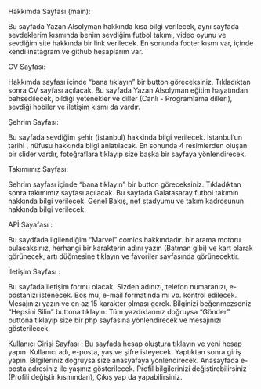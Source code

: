 Hakkımda Sayfası (main):

Bu sayfada Yazan Alsolyman hakkında kısa bilgi verilecek, aynı sayfada sevdeklerim kısmında benim sevdiğim futbol takımı, video oyunu ve sevdiğim site hakkında bir link verilecek. En sonunda footer kısmı var, içinde kendi instagram ve github hesaplarım var.



CV Sayfası:

Hakkımda sayfası içinde “bana tıklayın” bir button göreceksiniz. Tıkladıktan sonra CV sayfası açılacak. Bu sayfada Yazan Alsolyman eğitim hayatından bahsedilecek, bildiği yetenekler ve diller (Canlı - Programlama dilleri), sevdiği hobiler ve iletişim kısmı da vardır.



Şehrim Sayfası:

Bu sayfada sevdiğim şehir (istanbul) hakkinda bilgi verilecek. İstanbul’un tarihi , nüfusu hakkında bilgi anlatılacak. En sonunda 4 resimlerden oluşan bir slider vardır, fotoğraflara tıklayıp size başka bir sayfaya yönlendirecek.



Takımımız Sayfası:

Sehrim sayfası içinde “bana tıklayın” bir button göreceksiniz. Tıkladıktan sonra takımımız sayfası açılacak. Bu sayfada Galatasaray futbol takımın hakkında bilgi verilecek. Genel Bakış, nef stadyumu ve takım kadrosunun hakkında bilgi verilecek.



APİ Sayafası :

Bu saydfada ilgilendiğim “Marvel” comics hakkındadır. bir arama motoru bulacaksınız, herhangi bir karakterin adını yazın (Batman gibi) ve kart olarak görünecek, artı düğmesine tıklayın ve favoriler sayfasında görünecektir.



İletişim Sayfası :

Bu sayfada iletişim formu olacak. Sizden adınızı, telefon numaranızı, e-postanızı istenecek. Boş mu, e-mail formatında mı vb. kontrol edilecek. Mesajınızı yazın ve en az 15 karakter olması gerek. Bilginizi beğenmezseniz “Hepsini Silin” buttona tıklayın. Tüm yazdıklarınız doğruysa “Gönder” buttona tıklayıp size bir php sayfasına yönlendirecek ve mesajınızı gösterilecek.




Kullanıcı Girişi Sayfası :
Bu sayfada hesap oluştura tıklayın ve yeni hesap yapın. Kullanıcı adı, e-posta, yaş ve şifre isteyecek. Yaptıktan sonra giriş yapın. Bilgileriniz doğruysa size anasyafaya yönlendirecek. Anasayfada e-posta adresiniz ile yaşınız gösterilecek.  Profil bilgilerinizi değiştirebilirsiniz (Profili değiştir kısmından), Çıkış yap da yapabilirsiniz.

